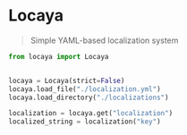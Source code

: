 # Locaya

> Simple YAML-based localization system

```python
from locaya import Locaya


locaya = Locaya(strict=False)
locaya.load_file("./localization.yml")
locaya.load_directory("./localizations")

localization = locaya.get("localization")
localized_string = localization("key")
```